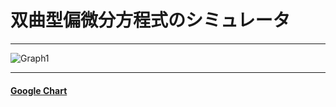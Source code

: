 #  双曲型偏微分方程式のシミュレータ
---
![Graph1](https://user-images.githubusercontent.com/83949146/126486034-0440109a-4028-4f09-af45-2adcc4bcf91e.png)

---
#### [Google Chart](https://developers.google.com/chart)